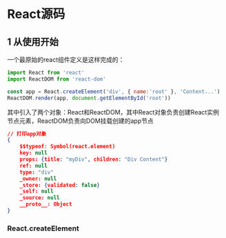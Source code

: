 # React源码

## 1 从使用开始

一个最原始的react组件定义是这样完成的：

````javascript
import React from 'react'
import ReactDOM from 'react-dom'

const app = React.createElement('div', { name:'root' }, 'Content...')
ReactDOM.render(app, document.getElementById('root'))
````

其中引入了两个对象：React和ReactDOM，其中React对象负责创建React实例节点元素，ReactDOM负责向DOM挂载创建的app节点

````json
// 打印app对象
{
	$$typeof: Symbol(react.element)
    key: null
    props: {title: "myDiv", children: "Div Content"}
    ref: null
    type: "div"
    _owner: null
    _store: {validated: false}
    _self: null
    _source: null
    __proto__: Object
}
````

### React.createElement

